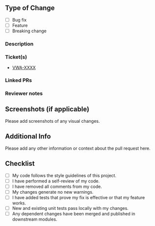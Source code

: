 ## Type of Change
- [ ] Bug fix
- [ ] Feature
- [ ] Breaking change

### Description

### Ticket(s)
- [VWA-XXXX](https://vijipay.atlassian.net/browse/VWA-XXXX)

### Linked PRs

### Reviewer notes

## Screenshots (if applicable)
Please add screenshots of any visual changes.

## Additional Info
Please add any other information or context about the pull request here.

## Checklist
- [ ] My code follows the style guidelines of this project.
- [ ] I have performed a self-review of my code.
- [ ] I have removed all comments from my code.
- [ ] My changes generate no new warnings.
- [ ] I have added tests that prove my fix is effective or that my feature works.
- [ ] New and existing unit tests pass locally with my changes.
- [ ] Any dependent changes have been merged and published in downstream modules.